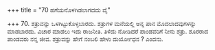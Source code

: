 +++
title = "70 ಹಗೆಯನೊಳಗಿಡಲಾಗದದು ವೈ"

+++
70. ಶತ್ರುವನ್ನು ಒಳಗಿಟ್ಟುಕೊಳ್ಳಬಾರದು. ಶತ್ರುಗಳ ಮನೆಯಲ್ಲಿ ಅನ್ನ ಪಾನ ಮೊದಲಾದವುಗಳನ್ನು ಮಾಡಬಾರದು. ವಿಚಾರ ಮಾಡಲು ಇದು ರಾಜನೀತಿ. ತಿಳಿದು ನೋಡಿದರೆ ಪಾಂಡವರಿಗೆ ನೀನು ಶತ್ರು. ಶೂರರಾದ ಪಾಂಡವರು ನನ್ನ ಜೀವ. ಶತ್ರುವನ್ನು ಹೇಗೆ ನಂಬಲಿ ಹೇಳು ದುರ್ಯೋಧನ ? ಎಂದನು.